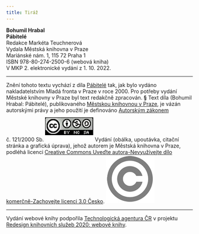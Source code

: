 ```yaml
---
title: Tiráž
---
```


**Bohumil Hrabal    
Pábitelé**  
Redakce Markéta Teuchnerová  
Vydala Městská knihovna v Praze  
Mariánské nám. 1, 115 72 Praha 1  
ISBN 978-80-274-2500-6 (webová kniha)  
V MKP 2. elektronické vydání z 1. 10. 2022.

***

Znění tohoto textu vychází z díla [Pábitelé](https://search.mlp.cz/cz/titul/pabitele/2219104/) tak, jak bylo vydáno nakladatelstvím Mladá fronta v Praze v roce 2000. Pro potřeby vydání Městské knihovny v Praze byl text redakčně zpracován.
**§**
Text díla (Bohumil Hrabal: Pábitelé), publikovaného [Městskou knihovnou v Praze](https://www.mlp.cz/cz/), je vázán autorskými právy a jeho použití je definováno [Autorským zákonem](https://www.mkcr.cz/predpisy-zakonu-709.html) č. 121/2000 Sb.
![image001.jpg](./resources/image001_fmt.jpeg)
Vydání (obálka, upoutávka, citační stránka a grafická úprava), jehož autorem je Městská knihovna v Praze, podléhá licenci [Creative Commons Uveďte autora-Nevyužívejte dílo komerčně-Zachovejte licenci 3.0 Česko](https://creativecommons.org/licenses/by-nc-sa/3.0/cz/).
![image002.jpg](./resources/image002_fmt.jpeg)

***

Vydání webové knihy podpořila [Technologická agentura ČR](https://www.tacr.cz/) v projektu [Redesign knihovních služeb 2020: webové knihy](https://starfos.tacr.cz/cs/project/TL04000391).